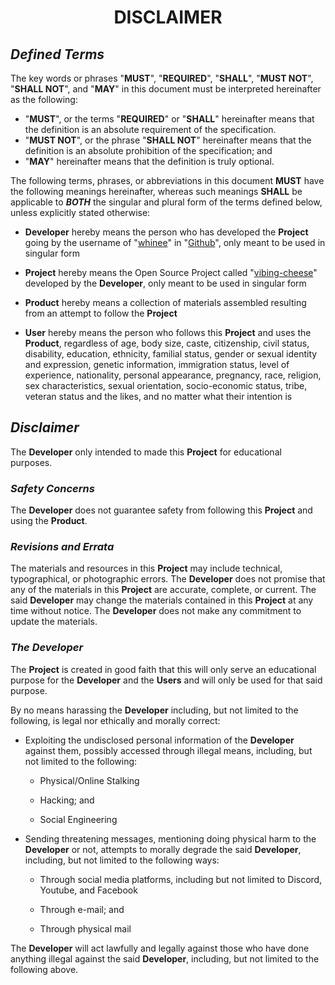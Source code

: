 <h1 align="center" style="font-weight: bold">
    DISCLAIMER
</h1>

## ***Defined Terms***

The key words or phrases "**MUST**", "**REQUIRED**", "**SHALL**", "**MUST NOT**", "**SHALL NOT**", and "**MAY**" in this document must be interpreted hereinafter as the following:

- "**MUST**", or the terms "**REQUIRED**" or "**SHALL**" hereinafter means that the definition is an absolute requirement of the specification.
- "**MUST NOT**", or the phrase "**SHALL NOT**" hereinafter means that the definition is an absolute prohibition of the specification; and
- "**MAY**" hereinafter means that the definition is truly optional.

The following terms, phrases, or abbreviations in this document **MUST** have the following meanings hereinafter, whereas such meanings **SHALL** be applicable to ***BOTH*** the singular and plural form of the terms defined below, unless explicitly stated otherwise:

- **Developer** hereby means the person who has developed the **Project** going by the username of "[whinee](https://www.github.com/whinee)" in "[Github](https://github.com)", only meant to be used in singular form

- **Project** hereby means the Open Source Project called "[vibing-cheese](https://www.github.com/whinee/vibing-cheese)" developed by the **Developer**, only meant to be used in singular form

- **Product** hereby means a collection of materials assembled resulting from an attempt to follow the **Project**

- **User** hereby means the person who follows this **Project** and uses the **Product**, regardless of age, body size, caste, citizenship, civil status, disability, education, ethnicity, familial status, gender or sexual identity and expression, genetic information, immigration status, level of experience, nationality, personal appearance, pregnancy, race, religion, sex characteristics, sexual orientation, socio-economic status, tribe, veteran status and the likes, and no matter what their intention is

## ***Disclaimer***

The **Developer** only intended to made this **Project** for educational purposes.

### ***Safety Concerns***

The **Developer** does not guarantee safety from following this **Project** and using the **Product**.

### ***Revisions and Errata***

The materials and resources in this **Project** may include technical, typographical, or photographic errors. The **Developer** does not promise that any of the materials in this **Project** are accurate, complete, or current. The said **Developer** may change the materials contained in this **Project** at any time without notice. The **Developer** does not make any commitment to update the materials.

### ***The Developer***

The **Project** is created in good faith that this will only serve an educational purpose for the **Developer** and the **Users** and will only be used for that said purpose.

By no means harassing the **Developer** including, but not limited to the following, is legal nor ethically and morally correct:

- Exploiting the undisclosed personal information of the **Developer** against them, possibly accessed through illegal means, including, but not limited to the following:

    - Physical/Online Stalking

    - Hacking; and

    - Social Engineering

- Sending threatening messages, mentioning doing physical harm to the **Developer** or not, attempts to morally degrade the said **Developer**, including, but not limited to the following ways:

    - Through social media platforms, including but not limited to Discord, Youtube, and Facebook

    - Through e-mail; and

    - Through physical mail

The **Developer** will act lawfully and legally against those who have done anything illegal against the said **Developer**, including, but not limited to the following above.
